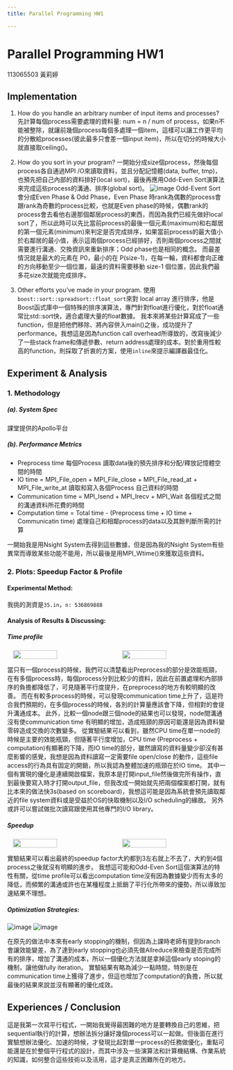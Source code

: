 ```yaml
---
title: Parallel Programming HW1

---
```


# Parallel Programming HW1
113065503 黃莉婷

## Implementation
1. How do you handle an arbitrary number of input items and processes?
先計算每個process需要處理的資料量: num = n / num of process，如果n不能被整除，就讓前幾個process每個多處理一個item，這樣可以讓工作更平均的分散給processes(彼此最多只會差一個input item)，所以在切分的時候大小就直接取ceiling()。

2. How do you sort in your program?
一開始分成size個process，然後每個process各自通過MPI /O來讀取資料，並且分配記憶體(data, buffer, tmp)，也預先把自己內部的資料排好(local sort)，最後再應用Odd-Even Sort演算法來完成這些process的溝通、排序(global sort)。 
![image](https://hackmd.io/_uploads/Byg9AWhlJl.png)
Odd-Event Sort 會分成Even Phase & Odd Phase，Even Phase 時rank為偶數的process會跟rank為奇數的process比較，也就是Even phase的時候，偶數rank的process會去看他右邊那個鄰居process的東西，而因為我們已經先做好local sort了，所以此時可以先比當前process的最後一個元素(maximum)和右鄰居的第一個元素(minimum)來判定是否完成排序，如果當前process的最大值小於右鄰居的最小值，表示這兩個process已經排好，否則兩個process之間就需要進行溝通、交換資訊來重新排序；Odd phase也是相同的概念。
而最差情況就是最大的元素在 P0，最小的在 P(size-1)，在每一輪，資料都會向正確的方向移動至少一個位置，最遠的資料需要移動 size-1 個位置，因此我們最多花size次就能完成排序。

3. Other efforts you’ve made in your program.
使用`boost::sort::spreadsort::float_sort`來對 local array 進行排序，他是Boost函式庫中一個特殊的排序演算法，專門針對float進行優化，對於float通常比std::sort快，適合處理大量的float數據。
我本來將某些計算寫成了一些function，但是把他們移除、將內容併入main()之後，成功提升了performance。我想這是因為function call overhead所導致的，改寫後減少了一些stack frame和傳遞參數、return address處理的成本。對於重用性較高的function，則採取了折衷的方案，使用`inline`來提示編譯器最佳化。

## Experiment & Analysis
### 1. Methodology
##### (a). System Spec
課堂提供的Apollo平台
##### (b). Performance Metrics
- Preprocess time 每個Process 讀取data後的預先排序和分配/釋放記憶體空間的時間 
- IO time = MPI_File_open + MPI_File_close + MPI_File_read_at + MPI_File_write_at 讀取和寫入各個Process 自己資料的時間
- Communication time = MPI_Isend + MPI_Irecv + MPI_Wait 各個程式之間的溝通資料所花費的時間
- Computation time = Total time - (Preprocess time + IO time + Communicatin time) 處理自己和相鄰process的data以及其餘判斷所需的計算

一開始我是用Nsight System去得到這些數據，但是因為我的Nsight System有些異常而導致某些功能不能用，所以最後是用MPI_Wtime()來獲取這些資料。
### 2. Plots: Speedup Factor & Profile
#### Experimental Method: 
我挑的測資是`35.in`，`n: 536869888`
#### Analysis of Results & Discussing:
##### Time profile
<div style="display: flex; justify-content: space-around;">
    <img src="https://hackmd.io/_uploads/r1V1Yehxyx.png" width="45%">
    <img src="https://hackmd.io/_uploads/HyVltlngyl.png" width="45%">
</div>

當只有一個process的時候，我們可以清楚看出Preprocess的部分是效能瓶頸，在有多個process時，每個process分到比較少的資料，因此在前置處理和內部排序的負擔都降低了，可見隨著平行度提升，在preprocess的地方有較明顯的改善。
而在有較多process的時候，可以發現communication time上升了，這是符合我們預期的，在多個process的時候，各別的計算量應該會下降，但相對的會提升溝通成本。
此外，比較一個node跟三個node的結果也可以發現，node間溝通沒有使communication time 有明顯的增加，造成瓶頸的原因可能還是因為資料變零碎造成交換的次數變多。 
從實驗結果可以看到，雖然CPU time在單一node的時候是主要的效能瓶頸，但隨著平行度增加，CPU time (Preprocess + computation)有顯著的下降，而IO time的部分，雖然讀寫的資料量變少卻沒有甚麼影響的感覺，我想是因為資料讀寫一定需要file open/close 的動作，這些file access的行為具有固定的開銷，所以我認為整體加速的瓶頸在於IO time。
其中一個有實現的優化是連續開啟檔案，我原本是打開input_file然後做完所有操作，直到最後要寫入時才打開output_file，但我改成一開始就先把兩個檔案都打開，就有比本來的做法快3s(based on scoreboard)，我想這可能是因為系統會預先讀取鄰近的file system資料或是受益於OS的快取機制以及I/O scheduling的緣故。
另外或許可以嘗試做批次讀寫跟使用其他專門的I/O library。

##### Speedup
<div style="display: flex; justify-content: space-around; margin-top: 10px;">
    <img src="https://hackmd.io/_uploads/rkkXtghx1l.png" width="45%">
    <img src="https://hackmd.io/_uploads/SyUmtghgJl.png" width="45%">
</div>

實驗結果可以看出最終的speedup factor大約都到3左右就上不去了，大約到4個process之後就沒有明顯的進步。
我想這可能和Odd-Even Sort這個演算法的特性有關，從time profile可以看出computation time沒有因為數據變少而有太多的降低，而頻繁的溝通或許也在某種程度上抵銷了平行化所帶來的優勢，所以導致加速結果不理想。

##### Optimization Strategies:
![image](https://hackmd.io/_uploads/rkmybWhe1e.png)
![image](https://hackmd.io/_uploads/r1Wx-Wne1g.png)

在原先的做法中本來有early stopping的機制，但因為上課時老師有提到branch會讓效能變差，為了達到early stopping也必須先做Allreduce來檢查是否完成所有的排序，增加了溝通的成本，所以一個優化方法就是拿掉這個early stoping的機制，讓他做fully iteration。
實驗結果有略為減少一點時間，特別是在communication time上獲得了進步，但這也增加了computation的負擔，所以就最後的結果來說並沒有顯著的優化成效。
## Experiences / Conclusion
這是我第一次寫平行程式，一開始我覺得最困難的地方是要轉換自己的思維，把sequential執行的計算，想辦法拆分讓好幾個process可以一起做。但後面在進行實驗想辦法優化、加速的時候，才發現比起對單一process的任務做優化，重點可能還是在於整個平行程式的設計，而其中涉及一些演算法和計算機結構、作業系統的知識，如何整合這些技術以及活用，這才是真正困難所在的地方。
